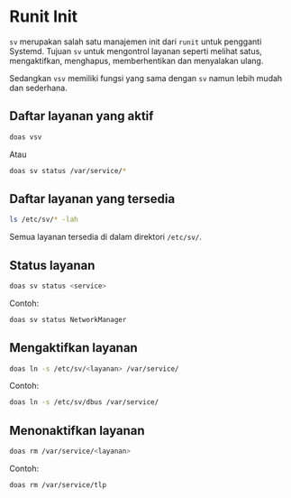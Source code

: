 # Runit Init

`sv` merupakan salah satu manajemen init dari `runit` untuk pengganti Systemd. Tujuan `sv` untuk mengontrol layanan seperti melihat satus, mengaktifkan, menghapus, memberhentikan dan menyalakan ulang.

Sedangkan `vsv` memiliki fungsi yang sama dengan `sv` namun lebih mudah dan sederhana.

## Daftar layanan yang aktif

```bash
doas vsv
```

Atau

```bash
doas sv status /var/service/*
```

## Daftar layanan yang tersedia

```bash
ls /etc/sv/* -lah
```

Semua layanan tersedia di dalam direktori `/etc/sv/`.

## Status layanan

```bash
doas sv status <service>
```

Contoh:
```bash
doas sv status NetworkManager
```

## Mengaktifkan layanan

```bash
doas ln -s /etc/sv/<layanan> /var/service/
```

Contoh:
```bash
doas ln -s /etc/sv/dbus /var/service/
```

## Menonaktifkan layanan

```bash
doas rm /var/service/<layanan>
```

Contoh:
```bash
doas rm /var/service/tlp
```
